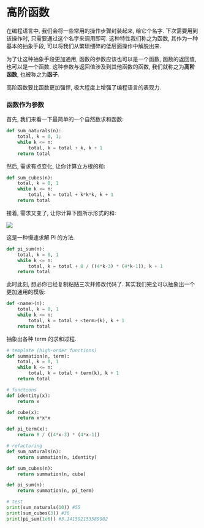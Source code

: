 # 高阶函数

在编程语言中, 我们会将一些常用的操作步骤封装起来, 给它个名字. 下次需要用到该操作时, 只需要通过这个名字来调用即可. 这种特性我们称之为函数, 其作为一种基本的抽象手段, 可以将我们从繁琐细碎的低层面操作中解脱出来.

为了让这种抽象手段更加通用, 函数的参数应该也可以是一个函数, 函数的返回值, 也可以是一个函数. 这种参数与返回值涉及到其他函数的函数, 我们就称之为**高阶函数**, 也被称之为**函子**.

高阶函数要比函数更加强悍, 极大程度上增强了编程语言的表现力.

### 函数作为参数

首先, 我们来看一下最简单的一个自然数求和函数:

```python
def sum_naturals(n):
    total, k = 0, 1;
    while k <= n:
        total, k = total + k, k + 1
    return total
```

然后, 需求有点变化, 让你计算立方根的和:

```python
def sum_cubes(n):
    total, k = 0, 1
    while k <= n:
        total, k = total + k*k*k, k + 1
    return total
```

接着, 需求又变了, 让你计算下图所示形式的和:

![](http://composingprograms.com/img/pi_sum.png)

这是一种慢速求解 PI 的方法.

```python
def pi_sum(n):
    total, k = 0, 1
    while k <= n:
        total, k = total + 8 / ((4*k-3) * (4*k-1)), k + 1
    return total
```

此时此刻, 想必你已经复制粘贴三次并修改代码了. 其实我们完全可以抽象出一个更加通用的模版:

```python
def <name>(n):
    total, k = 0, 1
    while k <= n:
        total, k = total + <term>(k), k + 1
    return total
```

抽象出各种 term 的求和过程.

```python
# template (high-order functions)
def summation(n, term):
    total, k = 0, 1
    while k <= n:
        total, k = total + term(k), k + 1
    return total

# functions
def identity(x):
    return x

def cube(x):
    return x*x*x

def pi_term(x):
    return 8 / ((4*x-3) * (4*x-1))

# refactoring
def sum_naturals(n):
    return summation(n, identity)

def sum_cubes(n):
    return summation(n, cube)

def pi_sum(n):
    return summation(n, pi_term)

# test
print(sum_naturals(10)) #55
print(sum_cubes(3)) #36
print(pi_sum(1e6)) #3.141592153589902
```

